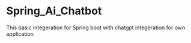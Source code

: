 # Spring_Ai_Chatbot
This basic integeration for Spring boot with chatgpt integeration for own application
